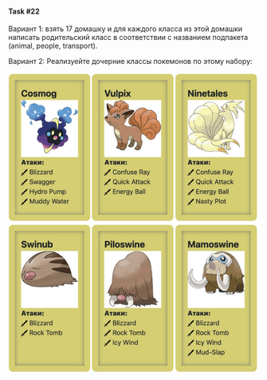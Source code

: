 #### Task #22

Вариант 1: взять 17 домашку и для каждого класса из этой домашки написать родительский класс в соответствии с названием подпакета (animal, people, transport).

Вариант 2:
Реализуейте дочерние классы покемонов по этому набору: 

![картинка](./presentation/pokemons.l22.png)
